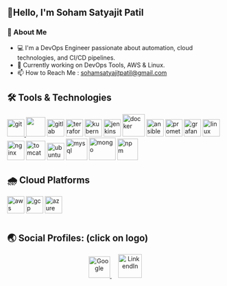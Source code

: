## 👋Hello, I'm Soham Satyajit Patil

### 🚀 About Me
- 💻 I'm a DevOps Engineer passionate about automation, cloud technologies, and CI/CD pipelines.
- 🌱 Currently working on DevOps Tools, AWS & Linux.
- 📫 How to Reach Me : sohamsatyajitpatil@gmail.com
## 🛠️ Tools & Technologies
<a href="https://git-scm.com/" target="_blank"> <img src="https://www.vectorlogo.zone/logos/git-scm/git-scm-icon.svg" alt="git" width="40" height="40"/> </a> <a href="https://github.com/actions/" target="_blank"> <img src="https://www.vectorlogo.zone/logos/github/github-icon.svg" width="45" height="45"/></a> <a href="https://about.gitlab.com/" target="_blank"> <img src="https://www.vectorlogo.zone/logos/gitlab/gitlab-icon.svg" alt="gitlab" width="40" height="40"/></a> <a href="https://www.terraform.io" target="_blank"> <img src="https://www.vectorlogo.zone/logos/terraformio/terraformio-icon.svg" alt="terraform" width="40" height="40"/></a> <a href="https://kubernetes.io/" target="_blank"> <img src="https://www.vectorlogo.zone/logos/kubernetes/kubernetes-icon.svg" alt="kubernetes" width="40" height="40"/></a> <a href="https://www.jenkins.io" target="_blank"> <img src="https://www.vectorlogo.zone/logos/jenkins/jenkins-icon.svg" alt="jenkins" width="40" height="40"/></a> <a href="https://www.docker.com" target="_blank"> <img src="https://www.vectorlogo.zone/logos/docker/docker-icon.svg" alt="docker" width="52" height="52"/></a> <a href="https://www.ansible.com/" target="_blank"> <img src="https://www.vectorlogo.zone/logos/ansible/ansible-icon.svg" alt="ansible" width="40" height="40"/></a>  <a href="https://prometheus.io/" target="_blank"> <img src="https://www.vectorlogo.zone/logos/prometheusio/prometheusio-icon.svg" alt="prometheus" width="40" height="40"/></a> <a href="https://grafana.com/" target="_blank"> <img src="https://www.vectorlogo.zone/logos/grafana/grafana-icon.svg" alt="grafana" width="40" height="40"/></a> <a href="https://www.linux.org/" target="_blank"> <img src="https://www.vectorlogo.zone/logos/linux/linux-icon.svg" alt="linux" width="40" height="40"/> </a> <a href="https://nginx.org/en/" target="_blank"> <img src="https://www.vectorlogo.zone/logos/nginx/nginx-icon.svg" alt="nginx" width="40" height="45"/></a> <a href="https://tomcat.apache.org/" target="_blank"> <img src="https://www.vectorlogo.zone/logos/apache_tomcat/apache_tomcat-icon.svg" alt="tomcat" width="45" height="45"/></a> <a href="https://ubuntu.com/" target="_blank"> <img src="https://www.vectorlogo.zone/logos/ubuntu/ubuntu-icon.svg" alt="ubuntu" width="40" height="40"/></a> <a href="https://www.mysql.com/" target="_blank"> <img src="https://www.vectorlogo.zone/logos/mysql/mysql-official.svg" alt="mysql" width="50" height="50"/></a> <a href="https://www.mongodb.com/" target="_blank"> <img src="https://www.vectorlogo.zone/logos/mongodb/mongodb-ar21.svg" alt="mongo" width="62" height="52"/></a> <a href="https://www.npmjs.com" target="_blank"> <img src="https://www.vectorlogo.zone/logos/npmjs/npmjs-ar21.svg" alt="npm" width="48" height="50"/></a>
## 🌧️ Cloud Platforms
<a href="https://aws.amazon.com" target="_blank"> <img src="https://www.vectorlogo.zone/logos/amazon_aws/amazon_aws-icon.svg" alt="aws" width="40" height="40"/></a> <a href="https://cloud.google.com/" target="_blank"> <img src="https://www.vectorlogo.zone/logos/google_cloud/google_cloud-icon.svg" alt="gcp" width="40" height="40"/></a> <a href="https://azure.microsoft.com/" target="_blank"> <img src="https://www.vectorlogo.zone/logos/microsoft_azure/microsoft_azure-icon.svg" alt="azure" width="40" height="40"/></a>
#
## 🌏 Social Profiles: (click on logo)
<div align="center">
  
  <a href="https://soham-profile.ssp1008.online/">
  <img src = "https://www.vectorlogo.zone/logos/google/google-ar21.svg" height="50" alt="Google"/>
  </a>&nbsp;&nbsp;&nbsp;
    <a href="https://www.linkedin.com/in/soham-patil-58b966282">
      <img src = "https://logolook.net/wp-content/uploads/2021/06/Linkedin-Logo.png" height="55" alt="LinkendIn"/>
    </a>
</div>

<!---
soham08022001/soham08022001 is a ✨ special ✨ repository because its `README.md` (this file) appears on your GitHub profile.
You can click the Preview link to take a look at your changes.
--->
